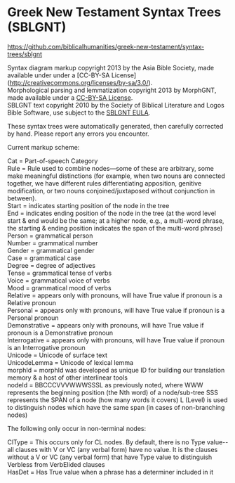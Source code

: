 # Greek New Testament Syntax Trees (SBLGNT)

https://github.com/biblicalhumanities/greek-new-testament/syntax-trees/sblgnt

Syntax diagram markup copyright 2013 by the Asia Bible Society, made available under under a 
[CC-BY-SA License] (http://creativecommons.org/licenses/by-sa/3.0/).  
Morphological parsing and lemmatization copyright 2013 by MorphGNT,  made available under a 
[CC-BY-SA License](http://creativecommons.org/licenses/by-sa/3.0/).  
SBLGNT text copyright 2010 by the Society of Biblical Literature and Logos Bible Software, 
use subject to the [SBLGNT EULA](http://sblgnt.com/license/).

These syntax trees were automatically generated, then carefully corrected by hand.  Please report any errors you encounter.


Current markup scheme:

Cat = Part-of-speech Category  
Rule = Rule used to combine nodes—some of these are arbitrary, some make meaningful distinctions (for example, when two nouns are connected together, we have different rules differentiating apposition, genitive modification, or two nouns conjoined/juxtaposed without conjunction in between).  
Start = indicates starting position of the node in the tree  
End = indicates ending position of the node in the tree (at the word level start & end would be the same; at a higher node, e.g., a multi-word phrase, the starting & ending position indicates the span of the multi-word phrase)  
Person = grammatical person  
Number = grammatical number  
Gender = grammatical gender  
Case = grammatical case  
Degree = degree of adjectives  
Tense = grammatical tense of verbs  
Voice = grammatical voice of verbs  
Mood = grammatical mood of verbs  
Relative = appears only with pronouns, will have True value if pronoun is a Relative pronoun  
Personal = appears only with pronouns, will have True value if pronoun is a Personal pronoun  
Demonstrative = appears only with pronouns, will have True value if pronoun is a Demonstrative pronoun  
Interrogative = appears only with pronouns, will have True value if pronoun is an Interrogative pronoun  
Unicode = Unicode of surface text  
UnicodeLemma = Unicode of lexical lemma  
morphId = morphId was developed as unique ID for building our translation memory & a host of other interlinear tools  
nodeId = BBCCCVVVWWWSSSL as previously noted, where WWW represents the beginning position (the Nth word) of a node/sub-tree
SSS represents the SPAN of a node (how many words it covers) L (Level) is used to distinguish nodes which have the same span (in cases of non-branching nodes)  
 
The following only occur in non-terminal nodes:

ClType = This occurs only for CL nodes. By default, there is no Type value--all clauses with V or VC (any verbal form) have no value. It is the clauses without a V or VC (any verbal form) that have Type value to distinguish Verbless from VerbElided clauses  
HasDet = Has True value when a phrase has a determiner included in it  
